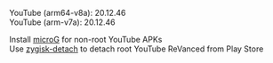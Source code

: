 YouTube (arm64-v8a): 20.12.46  
YouTube (arm-v7a): 20.12.46  

Install [microG](https://github.com/ReVanced/GmsCore/releases) for non-root YouTube APKs  
Use [zygisk-detach](https://github.com/j-hc/zygisk-detach) to detach root YouTube ReVanced from Play Store  
